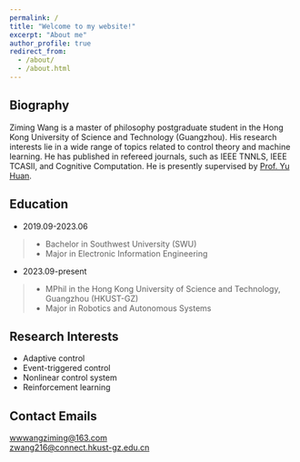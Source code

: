 ```yaml
---
permalink: /
title: "Welcome to my website!"
excerpt: "About me"
author_profile: true
redirect_from: 
  - /about/
  - /about.html
---
```



Biography
------
Ziming Wang is a master of philosophy postgraduate student in the Hong Kong University of Science and Technology (Guangzhou). His research interests lie in a wide range of topics related to control theory and machine learning. He has published in refereed journals, such as IEEE TNNLS, IEEE TCASII, and Cognitive Computation. He is presently supervised by [Prof. Yu Huan](https://yuhuanlab.com/).

Education
------
- 2019.09-2023.06  
>- Bachelor in Southwest University (SWU)   
>- Major in Electronic Information Engineering  
- 2023.09-present  
>- MPhil in the Hong Kong University of Science and Technology, Guangzhou (HKUST-GZ)
>- Major in Robotics and Autonomous Systems

Research Interests
------
- Adaptive control
- Event-triggered control
- Nonlinear control system
- Reinforcement learning

Contact Emails
------
wwwangziming@163.com  
zwang216@connect.hkust-gz.edu.cn
